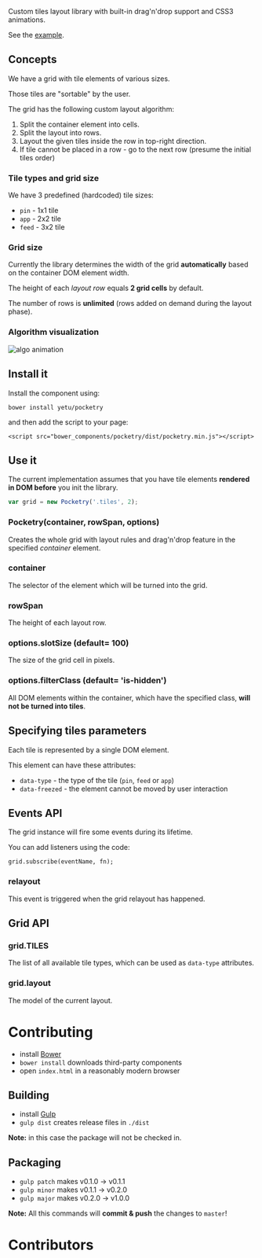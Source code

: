 Custom tiles layout library with built-in drag'n'drop support and CSS3 animations.

See the [example](https://bitbucket.org/yetu/apphome-pocketry/raw/master/example/index.html).


## Concepts

We have a grid with tile elements of various sizes.

Those tiles are "sortable" by the user.

The grid has the following custom layout algorithm:

1. Split the container element into cells.
2. Split the layout into rows.
3. Layout the given tiles inside the row in top-right direction.
4. If tile cannot be placed in a row - go to the next row (presume the initial tiles order)

### Tile types and grid size

We have 3 predefined (hardcoded) tile sizes:

* `pin` - 1x1 tile
* `app` - 2x2 tile
* `feed` - 3x2 tile

### Grid size

Currently the library determines the width of the grid **automatically** based on the container DOM element width.

The height of each *layout row* equals **2 grid cells** by default.

The number of rows is **unlimited** (rows added on demand during the layout phase).

### Algorithm visualization

![algo animation](https://bitbucket.org/yetu/apphome-pocketry/raw/master/example/algo-animation.gif)


## Install it

Install the component using:

`bower install yetu/pocketry`

and then add the script to your page:

`<script src="bower_components/pocketry/dist/pocketry.min.js"></script>`

## Use it

The current implementation assumes that you have tile elements **rendered in DOM before** you init the library.

```javascript
var grid = new Pocketry('.tiles', 2);

```

### Pocketry(container, rowSpan, options)
Creates the whole grid with layout rules and drag'n'drop feature in the specified *container* element.

### container
The selector of the element which will be turned into the grid.

### rowSpan
The height of each layout row.

### options.slotSize (default= 100)
The size of the grid cell in pixels.

### options.filterClass (default= 'is-hidden')
All DOM elements within the container, which have the specified class, **will not be turned into tiles**.


## Specifying tiles parameters

Each tile is represented by a single DOM element.

This element can have these attributes:

* `data-type` - the type of the tile (`pin`, `feed` or `app`)
* `data-freezed` - the element cannot be moved by user interaction


## Events API

The grid instance will fire some events during its lifetime.

You can add listeners using the code:

`grid.subscribe(eventName, fn);`

### relayout
This event is triggered when the grid relayout has happened.

## Grid API

### grid.TILES
The list of all available tile types, which can be used as `data-type` attributes.

### grid.layout
The model of the current layout.


# Contributing

* install [Bower](http://bower.io)
* `bower install` downloads third-party components
* open `index.html` in a reasonably modern browser


## Building

* install [Gulp](http://gulpjs.com)
* `gulp dist` creates release files in `./dist`

**Note:** in this case the package will not be checked in.

## Packaging

* `gulp patch` makes v0.1.0 → v0.1.1
* `gulp minor` makes v0.1.1 → v0.2.0
* `gulp major` makes v0.2.0 → v1.0.0

**Note:** All this commands will **commit & push** the changes to `master`!

# Contributors